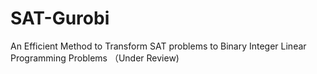 # SAT-Gurobi
An Efficient Method to Transform SAT problems to Binary Integer Linear Programming Problems （Under Review)
